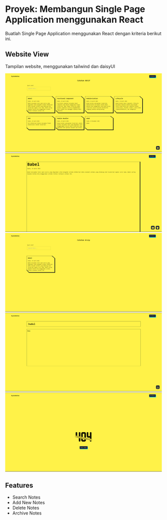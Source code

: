 # Proyek: Membangun Single Page Application menggunakan React

Buatlah Single Page Application menggunakan React dengan kriteria berikut ini.

## Website View

Tampilan website, menggunakan tailwind dan daisyUI

![Website View](public/webview1.png)
![Website View](public/webview2.png)
![Website View](public/webview3.png)
![Website View](public/webview4.png)
![Website View](public/webview5.png)

## Features

- Search Notes
- Add New Notes
- Delete Notes
- Archive Notes
